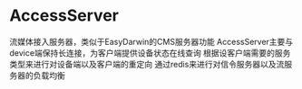 # AccessServer
  流媒体接入服务器，类似于EasyDarwin的CMS服务器功能
  AccessServer主要与device端保持长连接，为客户端提供设备状态在线查询
  根据设客户端需要的服务类型来进行对设备端以及客户端的重定向
  通过redis来进行对信令服务器以及流服务器的负载均衡
